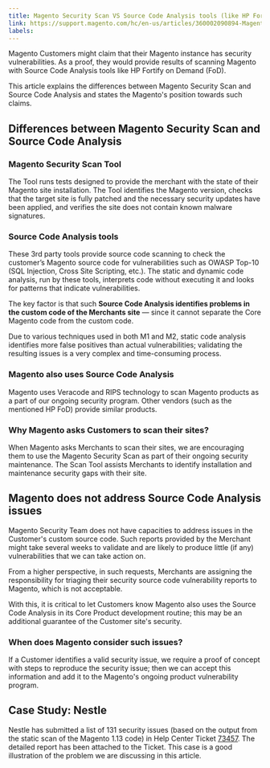 ```yaml
---
title: Magento Security Scan VS Source Code Analysis tools (like HP Fortify on Demand)[Internal]
link: https://support.magento.com/hc/en-us/articles/360002090894-Magento-Security-Scan-VS-Source-Code-Analysis-tools-like-HP-Fortify-on-Demand-Internal-
labels: 
---
```


Magento Customers might claim that their Magento instance has security vulnerabilities. As a proof, they would provide results of scanning Magento with Source Code Analysis tools like HP Fortify on Demand (FoD).

 This article explains the differences between Magento Security Scan and Source Code Analysis and states the Magento's position towards such claims.

 Differences between Magento Security Scan and Source Code Analysis
------------------------------------------------------------------

 ### Magento Security Scan Tool

 The Tool runs tests designed to provide the merchant with the state of their Magento site installation. The Tool identifies the Magento version, checks that the target site is fully patched and the necessary security updates have been applied, and verifies the site does not contain known malware signatures.

 ### Source Code Analysis tools

 These 3rd party tools provide source code scanning to check the customer’s Magento source code for vulnerabilities such as OWASP Top-10 (SQL Injection, Cross Site Scripting, etc.). The static and dynamic code analysis, run by these tools, interprets code without executing it and looks for patterns that indicate vulnerabilities.

 The key factor is that such **Source Code Analysis identifies problems in the custom code of the Merchants site** — since it cannot separate the Core Magento code from the custom code.

 Due to various techniques used in both M1 and M2, static code analysis identifies more false positives than actual vulnerabilities; validating the resulting issues is a very complex and time-consuming process.

 ### Magento also uses Source Code Analysis

 Magento uses Veracode and RIPS technology to scan Magento products as a part of our ongoing security program. Other vendors (such as the mentioned HP FoD) provide similar products.

 ### Why Magento asks Customers to scan their sites?

 When Magento asks Merchants to scan their sites, we are encouraging them to use the Magento Security Scan as part of their ongoing security maintenance. The Scan Tool assists Merchants to identify installation and maintenance security gaps with their site.

 Magento does not address Source Code Analysis issues
----------------------------------------------------

 Magento Security Team does not have capacities to address issues in the Customer's custom source code. Such reports provided by the Merchant might take several weeks to validate and are likely to produce little (if any) vulnerabilities that we can take action on.

 From a higher perspective, in such requests, Merchants are assigning the responsibility for triaging their security source code vulnerability reports to Magento, which is not acceptable.

 With this, it is critical to let Customers know Magento also uses the Source Code Analysis in its Core Product development routine; this may be an additional guarantee of the Customer site's security.

 ### When does Magento consider such issues?

 If a Customer identifies a valid security issue, we require a proof of concept with steps to reproduce the security issue; then we can accept this information and add it to the Magento's ongoing product vulnerability program.

 Case Study: Nestle
------------------

 Nestle has submitted a list of 131 security issues (based on the output from the static scan of the Magento 1.13 code) in Help Center Ticket [73457](https://support.magento.com/agent/tickets/73457). The detailed report has been attached to the Ticket. This case is a good illustration of the problem we are discussing in this article.

